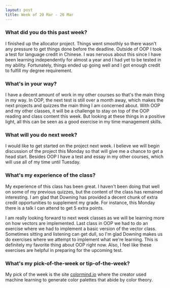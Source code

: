 ```yaml
---
layout: post
title: Week of 20 Mar - 26 Mar
---
```


### What did you do this past week?
I finished up the allocator project. Things went smoothly so there wasn't any pressure to get things done before the deadline. Outside of OOP I took a test for language credit in Chinese. I was nervous about this since I have been learning independently for almost a year and I had yet to be tested in my ability. Fortunately, things ended up going well and I got enough credit to fulfill my degree requirement. 

### What's in your way?
I have a decent amount of work in my other courses so that's the main thing in my way. In OOP, the next test is still over a month away, which makes the next projects and quizzes the main thing I am concerned about. With OOP and my other classes, it will be a challenge to stay on top of the OOP reading and class content this week. But looking at these things in a positive light, all this can be seen as a good exercise in my time management skills.

### What will you do next week?
I would like to get started on the project next week. I believe we will begin discussion of the project this Monday so that will give me a chance to get a head start. Besides OOP I have a test and essay in my other courses, which will use all of my time until Tuesday. 

### What's my experience of the class?
My experience of this class has been great. I haven't been doing that well on some of my previous quizzes, but the content of the class has remained interesting. I am glad that Downing has provided a decent chunk of extra credit opportunities to supplement my grade. For instance, this Monday there is a talk I can attend to get 5 extra points. 

I am really looking forward to next week classes as we will be learning more on how vectors are implemented. Last class in OOP we had to do an exercise where we had to implement a basic version of the vector class. Sometimes sitting and listening can get dull, so I'm glad Downing makes us do exercises where we attempt to implement what we're learning. This is definitely my favorite thing about OOP right now. Also, I feel like these exercises are helpful in preparing for the upcoming test. 

### What's my pick-of-the-week or tip-of-the-week?
My pick of the week is the site [colormind.io](http://colormind.io/blog/) where the creator used machine learning to generate color palettes that abide by color theory. 

